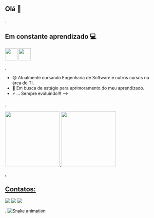 ## Olá 👋

.
## Em constante aprendizado 💻

<img loading="lazy" src="https://cdn.jsdelivr.net/gh/devicons/devicon/icons/java/java-original.svg" width="40" height="40"/> <img loading="lazy" src="https://cdn.jsdelivr.net/gh/devicons/devicon/icons/linux/linux-original.svg" width="40" height="40"/>

.

- 😄 Atualmente cursando Engenharia de Software e outros cursos na área de TI.
- 👯 Em busca de estágio para aprimoramento do meu aprendizado.
- ⚡ ... Sempre evoluindo!!!
-->


.
<div>
<a href="https://github.com/seu-usuário-aqui">
<img loading="lazy" height="180em" src="https://github-readme-stats.vercel.app/api/top-langs/?username=marianafernandes2204&layout=compact&langs_count=7&theme=dracula"/>
<img loading="lazy" height="180em" src="https://github-readme-stats.vercel.app/api?username=marianafernandes2204&show_icons=true&theme=dracula&include_all_commits=true&count_private=true"/>
</div>


.
## Contatos:

<div>
<a href="https://instagram.com/mari.ana_fernandes" target="_blank"><img loading="lazy" src="https://img.shields.io/badge/-Instagram-%23E4405F?style=for-the-badge&logo=instagram&logoColor=white" target="_blank"></a>
<a href="https://www.linkedin.com/in/mariana-fernandes-5b987a339" target="_blank"><img loading="lazy" src="https://img.shields.io/badge/-LinkedIn-%230077B5?style=for-the-badge&logo=linkedin&logoColor=white" target="_blank"></a>   
<a href = "mailto:contato@neves.marianacordeiro@gmail.com"><img loading="lazy" src="https://img.shields.io/badge/Gmail-D14836?style=for-the-badge&logo=gmail&logoColor=white" target="_blank"></a>
</div>


.
![Snake animation](https://github.com/marianafernandes2204/marianafernandes2204/blob/output/github-contribution-grid-snake.svg)
